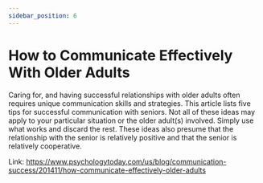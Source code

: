 ```yaml
---
sidebar_position: 6
---
```




# How to Communicate Effectively With Older Adults

Caring for, and having successful relationships with older adults often requires unique communication skills and strategies. This article lists five tips for successful communication with seniors. Not all of these ideas may apply to your particular situation or the older adult(s) involved. Simply use what works and discard the rest. These ideas also presume that the relationship with the senior is relatively positive and that the senior is relatively cooperative. 

Link: https://www.psychologytoday.com/us/blog/communication-success/201411/how-communicate-effectively-older-adults

